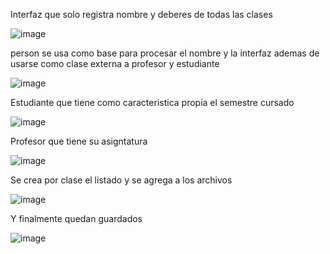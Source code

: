 Interfaz que solo registra nombre y deberes de todas las clases

![image](https://github.com/user-attachments/assets/9c4fc860-1e76-47c0-9d18-81875331cc19)

person se usa como base para procesar el nombre y la interfaz ademas de usarse como clase externa a profesor y estudiante

![image](https://github.com/user-attachments/assets/7acf0f07-f30e-44bc-a759-f06edaac4179)

Estudiante que tiene como caracteristica propia el semestre cursado

![image](https://github.com/user-attachments/assets/e7f417fa-3329-446e-bf5d-42e42f01784e)

Profesor que tiene su asigntatura

![image](https://github.com/user-attachments/assets/cc80a42c-2ee1-4ede-88b8-0c39a2e550e2)

Se crea por clase el listado y se agrega a los archivos

![image](https://github.com/user-attachments/assets/1b9ae211-995f-4068-adfc-b23f5b0a4128)

Y finalmente quedan guardados

![image](https://github.com/user-attachments/assets/d3436c9d-b706-4a56-9a07-42ce007d5f21)
